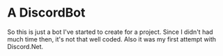 <h1>A DiscordBot</h1>

So this is just a bot I've started to create for a project. 
Since I didn't had much time then, it's not that well coded. 
Also it was my first attempt with Discord.Net.
